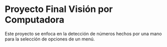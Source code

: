 # Proyecto Final Visión por Computadora

Este proyecto se enfoca en la detección de números hechos por una mano para la selección de opciones de un menú.

